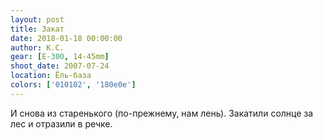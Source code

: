 ```yaml
---
layout: post
title: Закат
date: 2018-01-18 00:00:00
author: К.С.
gear: [E-300, 14-45mm]
shoot_date: 2007-07-24
location: Ёль-база
colors: ['010102', '180e0e']
---
```

И снова из старенького (по-прежнему, нам лень). Закатили солнце за лес и отразили в речке.

